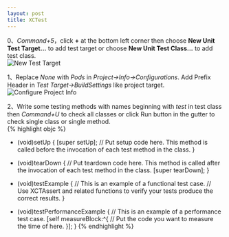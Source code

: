 ```yaml
---
layout: post
title: XCTest
---
```


0、*Command+5*，click **+** at the bottom left corner then choose **New Unit Test Target...** to add test target or choose **New Unit Test Class...** to add test class.  
![New Test Target]({{site.baseurl}}/assets/xctest/new_test_target.png)  

1、Replace *None* with *Pods* in *Project->Info->Configurations*. Add Prefix Header in *Test Target->BuildSettings* like project target.
![Configure Project Info]({{site.baseurl}}/assets/xctest/configure_project.png)  

2、Write some testing methods with names beginning with *test* in test class then *Command+U* to check all classes or click Run button in the gutter to check single class or single method.  
{% highlight objc %}
- (void)setUp {
    [super setUp];
    // Put setup code here. This method is called before the invocation of each test method in the class.
}

- (void)tearDown {
    // Put teardown code here. This method is called after the invocation of each test method in the class.
    [super tearDown];
}

- (void)testExample {
    // This is an example of a functional test case.
    // Use XCTAssert and related functions to verify your tests produce the correct results.
}

- (void)testPerformanceExample {
    // This is an example of a performance test case.
    [self measureBlock:^{
        // Put the code you want to measure the time of here.
    }];
}
{% endhighlight %}
